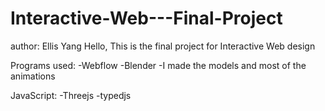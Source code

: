 # Interactive-Web---Final-Project
author: Ellis Yang
Hello, This is the final project for Interactive Web design

Programs used:
-Webflow 
-Blender -I made the models and most of the animations

JavaScript:
-Threejs
-typedjs 
